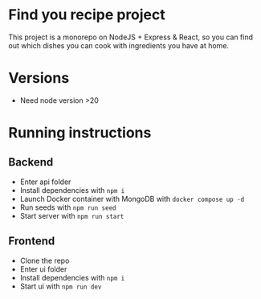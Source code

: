 # Find you recipe project

This project is a monorepo on NodeJS + Express & React, so you can find out which dishes you can cook with ingredients you have at home.

# Versions
* Need node version >20

# Running instructions
## Backend
* Enter api folder
* Install dependencies with `npm i`
* Launch Docker container with MongoDB with `docker compose up -d`
* Run seeds with `npm run seed`
* Start server with `npm run start`

## Frontend
* Clone the repo
* Enter ui folder
* Install dependencies with `npm i`
* Start ui with `npm run dev`
